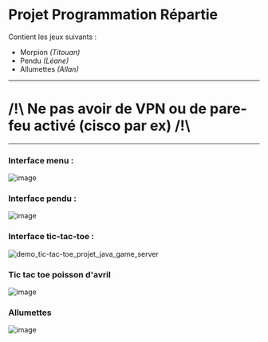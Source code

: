 # Projet Programmation Répartie

Contient les jeux suivants : 
- Morpion *(Titouan)*
- Pendu *(Léane)*
- Allumettes *(Allan)*

----------

# /!\ Ne pas avoir de VPN ou de pare-feu activé (cisco par ex) /!\

----------

### Interface menu :
![image](https://user-images.githubusercontent.com/42692272/161065037-4f51f0f6-fdf2-4ae4-8b38-c3ccd7133dd3.png)

### Interface pendu :
![image](https://user-images.githubusercontent.com/42692272/161065412-184e221c-680e-4995-8d78-cd9a86c25b91.png)

### Interface tic-tac-toe :
![demo_tic-tac-toe_projet_java_game_server](https://user-images.githubusercontent.com/90621409/161376115-59f8c206-624a-482a-86f8-4ce252a27cfd.gif)

### Tic tac toe poisson d'avril
![image](https://user-images.githubusercontent.com/42692272/161515597-1038d975-3d91-4379-92ea-0e28cefa9d68.png)

### Allumettes 
![image](https://user-images.githubusercontent.com/42692272/161515701-3011769f-ce92-48ac-8a02-087dd0c12736.png)
